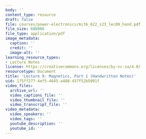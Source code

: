 ```yaml
---
body: ''
content_type: resource
draft: false
file: courses/power-electronics/mit6_622_s23_lec09_hand.pdf
file_size: 688006
file_type: application/pdf
image_metadata:
  caption: ''
  credit: ''
  image-alt: ''
learning_resource_types:
- Lecture Notes
license: https://creativecommons.org/licenses/by-nc-sa/4.0/
resourcetype: Document
title: 'Lecture 9: Magnetics, Part 1 (Handwritten Notes)'
uid: 175ff277-4ef5-4645-a488-437f52b5091f
video_files:
  archive_url: ''
  video_captions_file: ''
  video_thumbnail_file: ''
  video_transcript_file: ''
video_metadata:
  video_speakers: ''
  video_tags: ''
  youtube_description: ''
  youtube_id: ''
---
```

